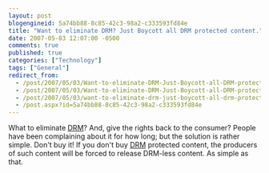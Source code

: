 ```yaml
---
layout: post
blogengineid: 5a74bb88-8c85-42c3-98a2-c333593fd84e
title: "Want to eliminate DRM? Just Boycott all DRM protected content."
date: 2007-05-03 12:07:00 -0500
comments: true
published: true
categories: ["Technology"]
tags: ["General"]
redirect_from: 
  - /post/2007/05/03/Want-to-eliminate-DRM-Just-Boycott-all-DRM-protected-content.aspx
  - /post/2007/05/03/Want-to-eliminate-DRM-Just-Boycott-all-DRM-protected-content
  - /post/2007/05/03/want-to-eliminate-drm-just-boycott-all-drm-protected-content
  - /post.aspx?id=5a74bb88-8c85-42c3-98a2-c333593fd84e
---
```

<!-- more -->

What to eliminate <A href="http://en.wikipedia.org/wiki/Digital_Rights_Management">DRM</A>? And, give the rights back to the consumer? People have been complaining about it for how long; but the solution is rather simple. Don't buy it! If you don't buy <A href="http://en.wikipedia.org/wiki/Digital_Rights_Management">DRM</A> protected content, the producers of such content will be forced to release DRM-less content. As simple as that.

 
